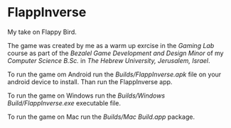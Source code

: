 # FlappInverse
My take on Flappy Bird.

The game was created by me as a warm up exrcise in the _Gaming Lab_ course as part of the _Bezalel Game Development and Design Minor_ of my _Computer Science B.Sc._ in _The Hebrew University, Jerusalem, Israel_.

To run the game om Android run the _Builds/FlappInverse.apk_ file on your android device to install. Than run the FlappInverse app.

To run the game on Windows run the _Builds/Windows Build/FlappInverse.exe_ executable file.

To run the game on Mac run the  _Builds/Mac Build.app_ package.

